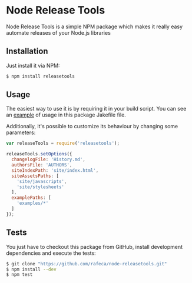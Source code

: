 # Node Release Tools

Node Release Tools is a simple NPM package which makes it really easy automate releases of your Node.js libraries

## Installation

Just install it via NPM:

```bash
$ npm install releasetools
```
    

## Usage

The easiest way to use it is by requiring it in your build script. You can see an 
[example](http://rafeca.com/node-releasetools/Jakefile.html) of usage in this package
Jakefile file.

Additionally, it's possible to customize its behaviour by changing some parameters:

```js
var releaseTools = require('releasetools');

releaseTools.setOptions({
  changelogFile: 'History.md',
  authorsFile: 'AUTHORS',
  siteIndexPath: 'site/index.html',
  siteAssetsPaths: [
    'site/javascripts',
    'site/stylesheets'
  ],
  examplePaths: [
    'examples/*'
  ]
});
```

## Tests

You just have to checkout this package from GitHub, install development dependencies and execute the tests:

```bash
$ git clone "https://github.com/rafeca/node-releasetools.git"
$ npm install --dev
$ npm test
```
